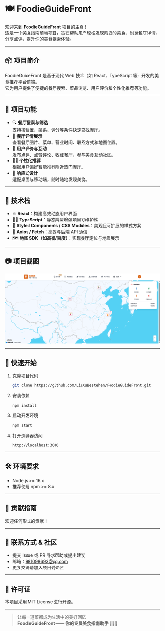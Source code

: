 # 🍽️ FoodieGuideFront

欢迎来到 **FoodieGuideFront** 项目的主页！  
这是一个美食指南前端项目，旨在帮助用户轻松发现附近的美食、浏览餐厅详情、分享点评，提升你的美食探索体验。

---

## 📦 项目简介

FoodieGuideFront 是基于现代 Web 技术（如 React、TypeScript 等）开发的美食推荐平台前端。  
它为用户提供了便捷的餐厅搜索、菜品浏览、用户评价和个性化推荐等功能。

---

## 🚀 项目功能

- 🔍 **餐厅搜索与筛选**  
  支持按位置、菜系、评分等条件快速查找餐厅。
- 🏬 **餐厅详情展示**  
  查看餐厅图片、菜单、营业时间、联系方式和地图位置。
- 💬 **用户评价与互动**  
  发布点评、点赞评论、收藏餐厅，参与美食互动社区。
- 🧑‍🍳 **个性化推荐**  
  根据用户偏好智能推荐附近热门餐厅。
- 📱 **响应式设计**  
  适配桌面与移动端，随时随地发现美食。

---

## 🌈 技术栈

- ⚛️ **React**：构建高效动态用户界面
- 🧑‍💻 **TypeScript**：静态类型增强项目可维护性
- 🎨 **Styled Components / CSS Modules**：美观且可扩展的样式方案
- 🔗 **Axios / Fetch**：高效与后端 API 通信
- 🗺️ **地图 SDK（如高德/百度）**：实现餐厅定位与地图展示

---

## 📷 项目截图

![alt text](美食地图.png)

---

## 🔧 快速开始

1. 克隆项目代码  
   ```bash
   git clone https://github.com/LiuXuBestehen/FoodieGuideFront.git
   ```
2. 安装依赖  
   ```bash
   npm install
   ```
3. 启动开发环境  
   ```bash
   npm start
   ```
4. 打开浏览器访问  
   ```
   http://localhost:3000
   ```

---

## 🛠️ 环境要求

- Node.js >= 16.x
- 推荐使用 npm >= 8.x

---

## 📝 贡献指南

欢迎任何形式的贡献！  

---

## 📮 联系方式 & 社区

- 提交 Issue 或 PR 寻求帮助或提出建议
- 邮箱：981098693@qq.com
- 更多交流请加入项目讨论区

---

## 📄 许可证

本项目采用 MIT License 进行开源。

---

> 让每一道菜都成为生活中的美好回忆  
> **FoodieGuideFront —— 你的专属美食指南助手 🍔🍜🍕**
